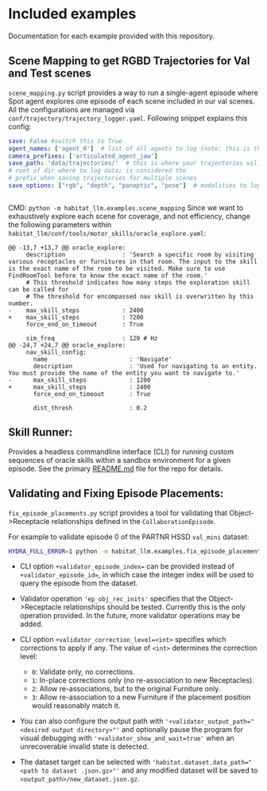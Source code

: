 # Included examples

Documentation for each example provided with this repository.

## Scene Mapping to get RGBD Trajectories for Val and Test scenes

`scene_mapping.py` script provides a way to run a single-agent episode where Spot agent explores one episode of each scene included in our val scenes. All the configurations are managed via `conf/trajectory/trajectory_logger.yaml`. Following snippet explains this config:

```yaml
save: False #switch this to True
agent_names: ['agent_0']  # list of all agents to log (note: this is the name of agent in multi-agent setting; agent is named "main_agent" in single-agent setting used in scene-mapping)
camera_prefixes: ['articulated_agent_jaw']
save_path: 'data/trajectories/'  # this is where your trajectories will be stored as "./data/trajectories/<main_agent_or_agent_0>/<rgb/depth/panoptic/pose>"
# root of dir where to log data; is considered the
# prefix when saving trajectories for multiple scenes
save_options: ["rgb", "depth", "panoptic", "pose"]  # modalities to log during execution
```

```
```

CMD: `python -m habitat_llm.examples.scene_mapping`
Since we want to exhaustively explore each scene for coverage, and not efficiency, change the following parameters within `habitat_llm/conf/tools/motor_skills/oracle_explore.yaml`:

```
@@ -13,7 +13,7 @@ oracle_explore:
     description                : 'Search a specific room by visiting various receptacles or furnitures in that room. The input to the skill is the exact name of the room to be visited. Make sure to use FindRoomTool before to know the exact name of the room.'
     # This threshold indicates how many steps the exploration skill can be called for
     # The threshold for encompassed nav skill is overwritten by this number.
-    max_skill_steps            : 2400
+    max_skill_steps            : 7200
     force_end_on_timeout       : True

     sim_freq                   : 120 # Hz
@@ -24,7 +24,7 @@ oracle_explore:
     nav_skill_config:
       name                       : 'Navigate'
       description                : 'Used for navigating to an entity. You must provide the name of the entity you want to navigate to.'
-      max_skill_steps            : 1200
+      max_skill_steps            : 2400
       force_end_on_timeout       : True

       dist_thresh                : 0.2
```
## Skill Runner:
Provides a headless commandline interface (CLI) for running custom sequences of oracle skills within a sandbox environment for a given episode. See the primary [README.md](../../README.md) file for the repo for details.

## Validating and Fixing Episode Placements:
`fix_episode_placements.py` script provides a tool for validating that Object->Receptacle relationships defined in the `CollaborationEpisode`.

For example to validate episode 0 of the PARTNR HSSD `val_mini` dataset:
```bash
HYDRA_FULL_ERROR=1 python -m habitat_llm.examples.fix_episode_placements hydra.run.dir="." +validator_episode_indices=[0] +validator_operations=['ep_obj_rec_inits'] +validator_correction_level=0 habitat.dataset.data_path=data/datasets/partnr_episodes/v0_0/val_mini.json.gz
```

- CLI option `+validator_episode_index=` can be provided instead of `+validator_episode_id=`, in which case the integer index will be used to query the episode from the dataset.

- Validator operation `'ep_obj_rec_inits'` specifies that the Object->Receptacle relationships should be tested. Currently this is the only operation provided. In the future, more validator operations may be added.

- CLI option `+validator_correction_level=<int>` specifies which corrections to apply if any. The value of `<int>` determines the correction level:
  - `0`: Validate only, no corrections.
  - `1`: In-place corrections only (no re-association to new Receptacles).
  - `2`: Allow re-associations, but to the original Furniture only.
  - `3`: Allow re-association to a new Furniture if the placement position would reasonably match it.

- You can also configure the output path with `'+validator_output_path="<desired output directory>"'` and optionally pause the program for visual debugging with `'+validator_show_and_wait=true'` when an unrecoverable invalid state is detected.

- The dataset target can be selected with `'habitat.dataset.data_path="<path to dataset .json.gz>"'` and any modified dataset will be saved to `<output_path>/new_dataset.json.gz`.
